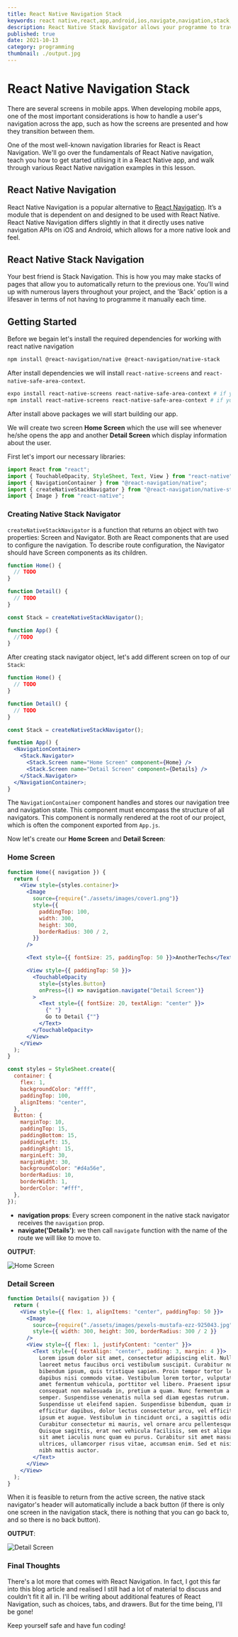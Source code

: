 ```yaml
---
title: React Native Navigation Stack
keywords: react native,react,app,android,ios,navigate,navigation,stack,example,code,screen
description: React Native Stack Navigator allows your programme to traverse between screens by stacking them
published: true
date: 2021-10-13
category: programming
thumbnail: ./output.jpg
---
```


# React Native Navigation Stack

There are several screens in mobile apps. When developing mobile apps, one of the most important considerations is how to handle a user's navigation across the app, such as how the screens are presented and how they transition between them.

One of the most well-known navigation libraries for React is React Navigation. We'll go over the fundamentals of React Native navigation, teach you how to get started utilising it in a React Native app, and walk through various React Native navigation examples in this lesson.

## React Native Navigation

React Native Navigation is a popular alternative to [React Navigation](https://reactnavigation.org/). It’s a module that is dependent on and designed to be used with React Native. React Native Navigation differs slightly in that it directly uses native navigation APIs on iOS and Android, which allows for a more native look and feel.

## React Native Stack Navigation

Your best friend is Stack Navigation. This is how you may make stacks of pages that allow you to automatically return to the previous one. You'll wind up with numerous layers throughout your project, and the 'Back' option is a lifesaver in terms of not having to programme it manually each time.

## Getting Started

Before we begain let's install the required dependencies for working with react native navigation

```bash
npm install @react-navigation/native @react-navigation/native-stack
```

After install dependencies we will install `react-native-screens` and `react-native-safe-area-context`.

```bash
expo install react-native-screens react-native-safe-area-context # if you  are using expo client
npm install react-native-screens react-native-safe-area-context # if you are using react-native directly
```

After install above packages we will start building our app.

We will create two screen **Home Screen** which the use will see whenever he/she opens the app and another **Detail Screen** which display information about the user.

First let's import our necessary libraries:

```jsx
import React from "react";
import { TouchableOpacity, StyleSheet, Text, View } from "react-native";
import { NavigationContainer } from "@react-navigation/native";
import { createNativeStackNavigator } from "@react-navigation/native-stack";
import { Image } from "react-native";
```

### Creating Native Stack Navigator

`createNativeStackNavigator` is a function that returns an object with two properties: Screen and Navigator. Both are React components that are used to configure the navigation. To describe route configuration, the Navigator should have Screen components as its children.

```jsx
function Home() {
  // TODO
}

function Detail() {
  // TODO
}

const Stack = createNativeStackNavigator();

function App() {
  //TODO
}
```

After creating stack navigator object, let's add different screen on top of our `Stack`:

```jsx
function Home() {
  // TODO
}

function Detail() {
  // TODO
}

const Stack = createNativeStackNavigator();

function App() {
  <NavigationContainer>
    <Stack.Navigator>
      <Stack.Screen name="Home Screen" component={Home} />
      <Stack.Screen name="Detail Screen" component={Details} />
    </Stack.Navigator>
  </NavigationContainer>;
}
```

The `NavigationContainer` component handles and stores our navigation tree and navigation state. This component must encompass the structure of all navigators. This component is normally rendered at the root of our project, which is often the component exported from `App.js`.

Now let's create our **Home Screen** and **Detail Screen**:

### Home Screen

```jsx
function Home({ navigation }) {
  return (
    <View style={styles.container}>
      <Image
        source={require("./assets/images/cover1.png")}
        style={{
          paddingTop: 100,
          width: 300,
          height: 300,
          borderRadius: 300 / 2,
        }}
      />

      <Text style={{ fontSize: 25, paddingTop: 50 }}>AnotherTechs</Text>

      <View style={{ paddingTop: 50 }}>
        <TouchableOpacity
          style={styles.Button}
          onPress={() => navigation.navigate("Detail Screen")}
        >
          <Text style={{ fontSize: 20, textAlign: "center" }}>
            {" "}
            Go to Detail {""}
          </Text>
        </TouchableOpacity>
      </View>
    </View>
  );
}

const styles = StyleSheet.create({
  container: {
    flex: 1,
    backgroundColor: "#fff",
    paddingTop: 100,
    alignItems: "center",
  },
  Button: {
    marginTop: 10,
    paddingTop: 15,
    paddingBottom: 15,
    paddingLeft: 15,
    paddingRight: 15,
    marginLeft: 30,
    marginRight: 30,
    backgroundColor: "#d4a56e",
    borderRadius: 10,
    borderWidth: 1,
    borderColor: "#fff",
  },
});
```

- **navigation props**: Every screen component in the native stack navigator receives the `navigation` prop.
- **navigate('Details')**: we then call `navigate` function with the name of the route we will like to move to.

**OUTPUT**:

![Home Screen](./home-screen.webp)

### Detail Screen

```jsx
function Details({ navigation }) {
  return (
    <View style={{ flex: 1, alignItems: "center", paddingTop: 50 }}>
      <Image
        source={require("./assets/images/pexels-mustafa-ezz-925043.jpg")}
        style={{ width: 300, height: 300, borderRadius: 300 / 2 }}
      />
      <View style={{ flex: 1, justifyContent: "center" }}>
        <Text style={{ textAlign: "center", padding: 3, margin: 4 }}>
          Lorem ipsum dolor sit amet, consectetur adipiscing elit. Nullam
          laoreet metus faucibus orci vestibulum suscipit. Curabitur non
          bibendum ipsum, quis tristique sapien. Proin tempor tortor lectus, id
          dapibus nisi commodo vitae. Vestibulum lorem tortor, vulputate sit
          amet fermentum vehicula, porttitor vel libero. Praesent ipsum turpis,
          consequat non malesuada in, pretium a quam. Nunc fermentum a dolor in
          semper. Suspendisse venenatis nulla sed diam egestas rutrum.
          Suspendisse ut eleifend sapien. Suspendisse bibendum, quam in
          efficitur dapibus, dolor lectus consectetur arcu, vel efficitur sapien
          ipsum et augue. Vestibulum in tincidunt orci, a sagittis odio.
          Curabitur consectetur mi mauris, vel ornare arcu pellentesque vel.
          Quisque sagittis, erat nec vehicula facilisis, sem est aliquet dolor,
          sit amet iaculis nunc quam eu purus. Curabitur sit amet massa
          ultrices, ullamcorper risus vitae, accumsan enim. Sed et nisi eget
          nibh mattis auctor.
        </Text>
      </View>
    </View>
  );
}
```

When it is feasible to return from the active screen, the native stack navigator's header will automatically include a back button (if there is only one screen in the navigation stack, there is nothing that you can go back to, and so there is no back button).

**OUTPUT**:

![Detail Screen](./detail-screen.webp)

### Final Thoughts

There's a lot more that comes with React Navigation. In fact, I got this far into this blog article and realised I still had a lot of material to discuss and couldn't fit it all in. I'll be writing about additional features of React Navigation, such as choices, tabs, and drawers. But for the time being, I'll be gone!

Keep yourself safe and have fun coding!

